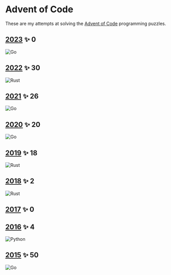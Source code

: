 # Advent of Code

These are my attempts at solving the [Advent of Code](https://adventofcode.com) programming puzzles.

## [2023][2023] ✨ 0

![ Go][1]

## [2022][2022] ✨ 30

![ Rust][3]

## [2021][2021] ✨ 26

![ Go][1]

## [2020][2020] ✨ 20

![ Go][1]

## [2019][2019] ✨ 18

![ Rust][3]

## [2018][2018] ✨ 2

![ Rust][3]

## [2017][2017] ✨ 0

## [2016][2016] ✨ 4

![Python][2]

## [2015][2015] ✨ 50

![ Go][1]

[2023]: https://adventofcode.com/2023
[2022]: https://adventofcode.com/2022
[2021]: https://adventofcode.com/2021
[2020]: https://adventofcode.com/2020
[2019]: https://adventofcode.com/2019
[2018]: https://adventofcode.com/2018
[2017]: https://adventofcode.com/2017
[2016]: https://adventofcode.com/2016
[2015]: https://adventofcode.com/2015
[1]: https://img.shields.io/badge/go-%2300ADD8.svg?style=for-the-badge&logo=go&logoColor=white
[2]: https://img.shields.io/badge/python-3670A0?style=for-the-badge&logo=python&logoColor=ffdd54
[3]: https://img.shields.io/badge/rust-%23000000.svg?style=for-the-badge&logo=rust&logoColor=white

